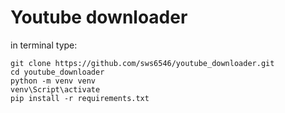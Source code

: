 # Youtube downloader
in terminal type:
```
git clone https://github.com/sws6546/youtube_downloader.git
cd youtube_downloader
python -m venv venv
venv\Script\activate
pip install -r requirements.txt
```
